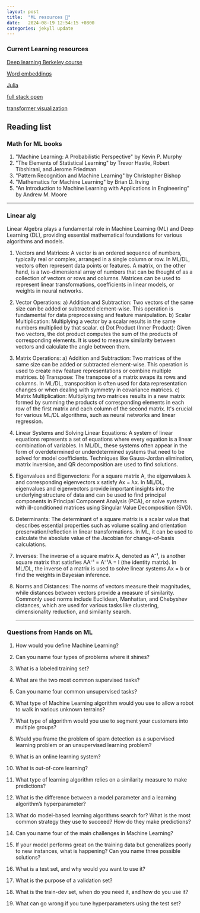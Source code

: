 ```yaml
---
layout: post
title:  "ML resources 📘"
date:   2024-08-19 12:54:15 +0800
categories: jekyll update
---
```


### Current Learning resources
[Deep learning Berkeley course](https://www.youtube.com/playlist?list=PL_iWQOsE6TfVmKkQHucjPAoRtIJYt8a5A)

[Word embeddings](https://lena-voita.github.io/nlp_course/word_embeddings.html#main_content)

[Julia](https://julialang.org/learning/classes/)

[full stack open](https://fullstackopen.com/en/#course-contents)

[transformer visualization](https://bbycroft.net/llm)

## Reading list
### Math for ML books
1. "Machine Learning: A Probabilistic Perspective" by Kevin P. Murphy
2. "The Elements of Statistical Learning" by Trevor Hastie, Robert Tibshirani, and Jerome Friedman
3. "Pattern Recognition and Machine Learning" by Christopher Bishop
4. "Mathematics for Machine Learning" by Brian D. Irving
5. "An Introduction to Machine Learning with Applications in Engineering" by Andrew M. Moore



----

### Linear alg

 Linear Algebra plays a fundamental role in Machine Learning (ML) and Deep Learning (DL), providing essential mathematical foundations for various algorithms and models. 

1. Vectors and Matrices:
   A vector is an ordered sequence of numbers, typically real or complex, arranged in a single column or row. In ML/DL, vectors often represent data points or features. A matrix, on the other hand, is a two-dimensional array of numbers that can be thought of as a collection of vectors or rows and columns. Matrices can be used to represent linear transformations, coefficients in linear models, or weights in neural networks.

2. Vector Operations:
   a) Addition and Subtraction: Two vectors of the same size can be added or subtracted element-wise. This operation is fundamental for data preprocessing and feature manipulation.
   b) Scalar Multiplication: Multiplying a vector by a scalar results in the same numbers multiplied by that scalar.
   c) Dot Product (Inner Product): Given two vectors, the dot product computes the sum of the products of corresponding elements. It is used to measure similarity between vectors and calculate the angle between them.

3. Matrix Operations:
   a) Addition and Subtraction: Two matrices of the same size can be added or subtracted element-wise. This operation is used to create new feature representations or combine multiple matrices.
   b) Transpose: The transpose of a matrix swaps its rows and columns. In ML/DL, transposition is often used for data representation changes or when dealing with symmetry in covariance matrices.
   c) Matrix Multiplication: Multiplying two matrices results in a new matrix formed by summing the products of corresponding elements in each row of the first matrix and each column of the second matrix. It's crucial for various ML/DL algorithms, such as neural networks and linear regression.

4. Linear Systems and Solving Linear Equations:
   A system of linear equations represents a set of equations where every equation is a linear combination of variables. In ML/DL, these systems often appear in the form of overdetermined or underdetermined systems that need to be solved for model coefficients. Techniques like Gauss-Jordan elimination, matrix inversion, and QR decomposition are used to find solutions.

5. Eigenvalues and Eigenvectors:
   For a square matrix A, the eigenvalues λ and corresponding eigenvectors x satisfy Ax = λx. In ML/DL, eigenvalues and eigenvectors provide important insights into the underlying structure of data and can be used to find principal components in Principal Component Analysis (PCA), or solve systems with ill-conditioned matrices using Singular Value Decomposition (SVD).

6. Determinants:
   The determinant of a square matrix is a scalar value that describes essential properties such as volume scaling and orientation preservation/reflection in linear transformations. In ML, it can be used to calculate the absolute value of the Jacobian for change-of-basis calculations.

7. Inverses:
   The inverse of a square matrix A, denoted as A⁻¹, is another square matrix that satisfies AA⁻¹ = A⁻¹A = I (the identity matrix). In ML/DL, the inverse of a matrix is used to solve linear systems Ax = b or find the weights in Bayesian inference.

8. Norms and Distances:
   The norms of vectors measure their magnitudes, while distances between vectors provide a measure of similarity. Commonly used norms include Euclidean, Manhattan, and Chebyshev distances, which are used for various tasks like clustering, dimensionality reduction, and similarity search.

   ---
### Questions from Hands on ML

   1. How would you define Machine Learning? 

   2. Can you name four types of problems where it shines?
   
   3. What is a labeled training set? 
   
   4. What are the two most common supervised tasks? 
   
   5. Can you name four common unsupervised tasks? 
   
   6. What type of Machine Learning algorithm would you use to allow a robot to walk in various unknown terrains? 
   
   7. What type of algorithm would you use to segment your customers into multiple groups? 
   
   8. Would you frame the problem of spam detection as a supervised learning problem or an unsupervised learning problem? 
   
   9. What is an online learning system? 
   
   10. What is out-of-core learning? 
   
   11. What type of learning algorithm relies on a similarity measure to make predictions? 
   
   12. What is the difference between a model parameter and a learning algorithm’s hyperparameter? 

   13. What do model-based learning algorithms search for? What is the most common strategy they use to succeed? How do they make predictions? 
   
   14. Can you name four of the main challenges in Machine Learning? 
   
   15. If your model performs great on the training data but generalizes poorly to new instances, what is happening? Can you name three possible solutions? 
   
   16. What is a test set, and why would you want to use it? 
   
   17. What is the purpose of a validation set? 
   
   18. What is the train-dev set, when do you need it, and how do you use it? 
   
   19. What can go wrong if you tune hyperparameters using the test set? 
